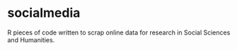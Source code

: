 # socialmedia
R pieces of code written to scrap online data for research in Social Sciences and Humanities.
